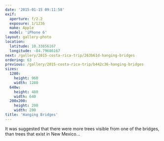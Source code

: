 ```yaml
---
date: '2015-01-15 09:11:58'
exif:
  aperture: f/2.2
  exposure: 1/1236
  make: Apple
  model: 'iPhone 6'
layout: gallery-photo
location:
  latitude: 10.33856167
  longitude: -84.79686167
next: /gallery/2015-costa-rica-trip/263b61d-hanging-bridges
ordering: 63
previous: /gallery/2015-costa-rica-trip/b442c36-hanging-bridges
sizes:
  1280:
    height: 960
    width: 1280
  640w:
    height: 480
    width: 640
  200x200:
    height: 200
    width: 200
title: 'Hanging Bridges'
---
```


It was suggested that there were more trees visible from one of the bridges, than trees that exist in New Mexico...
